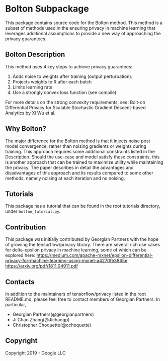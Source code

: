 # Bolton Subpackage

This package contains source code for the Bolton method. This method is a subset
of methods used in the ensuring privacy in machine learning that leverages
additional assumptions to provide a new way of approaching the privacy
guarantees.

## Bolton Description

This method uses 4 key steps to achieve privacy guarantees:
  1. Adds noise to weights after training (output perturbation).
  2. Projects weights to R after each batch
  3. Limits learning rate
  4. Use a strongly convex loss function (see compile)

For more details on the strong convexity requirements, see:
Bolt-on Differential Privacy for Scalable Stochastic Gradient
Descent-based Analytics by Xi Wu et al.

## Why Bolton?

The major difference for the Bolton method is that it injects noise post model
convergence, rather than noising gradients or weights during training. This
approach requires some additional constraints listed in the Description.
Should the use-case and model satisfy these constraints, this is another
approach that can be trained to maximize utility while maintaining the privacy.
The paper describes in detail the advantages and disadvantages of this approach
and its results compared to some other methods, namely noising at each iteration
and no noising.

## Tutorials

This package has a tutorial that can be found in the root tutorials directory,
under `bolton_tutorial.py`.

## Contribution

This package was initially contributed by Georgian Partners with the hope of
growing the tensorflow/privacy library. There are several rich use cases for
delta-epsilon privacy in machine learning, some of which can be explored here:
https://medium.com/apache-mxnet/epsilon-differential-privacy-for-machine-learning-using-mxnet-a4270fe3865e
https://arxiv.org/pdf/1811.04911.pdf

## Contacts

In addition to the maintainers of tensorflow/privacy listed in the root
README.md, please feel free to contact members of Georgian Partners. In
particular,

* Georgian Partners(@georgianpartners)
* Ji Chao Zhang(@Jichaogp)
* Christopher Choquette(@cchoquette)

## Copyright

Copyright 2019 - Google LLC
